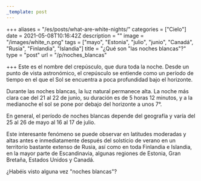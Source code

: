 ```yaml
---
_template: post
---
```



+++
aliases = "/es/posts/what-are-white-nights/"
categories = ["Cielo"]
date = 2021-05-08T10:16:42Z
description = ""
image = "/images/white_n.png"
tags = ["mayo", "Estonia", "julio", "junio", "Canadá", "Rusia", "Finlandia", "Islandia"]
title = "¿Qué son \"las noches blancas\"?"
type = "post"
url = "/p/noches_blancas"

+++
Este es el nombre del crepúsculo, que dura toda la noche. Desde un punto de vista astronómico, el crepúsculo se entiende como un período de tiempo en el que el Sol se encuentra a poca profundidad bajo el horizonte.

Durante las noches blancas, la luz natural permanece alta. La noche más clara cae del 21 al 22 de junio, su duración es de 5 horas 12 minutos, y a la medianoche el sol se pone por debajo del horizonte a unos 7°.

En general, el período de noches blancas depende del geografía y varía del 25 al 26 de mayo al 16 al 17 de julio.

Este interesante fenómeno se puede observar en latitudes moderadas y altas antes e inmediatamente después del solsticio de verano en un territorio bastante extenso de Rusia, así como en toda Finlandia e Islandia, en la mayor parte de Escandinavia, algunas regiones de Estonia, Gran Bretaña, Estados Unidos y Canadá.

¿Habéis visto alguna vez "noches blancas"?
